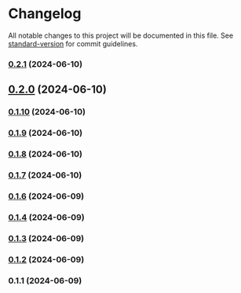 # Changelog

All notable changes to this project will be documented in this file. See [standard-version](https://github.com/conventional-changelog/standard-version) for commit guidelines.

### [0.2.1](https://github.com/abraham-ukachi/ab-nextjs-fonts/compare/v0.2.0...v0.2.1) (2024-06-10)

## [0.2.0](https://github.com/abraham-ukachi/ab-nextjs-fonts/compare/v0.1.10...v0.2.0) (2024-06-10)

### [0.1.10](https://github.com/abraham-ukachi/ab-nextjs-fonts/compare/v0.1.9...v0.1.10) (2024-06-10)

### [0.1.9](https://github.com/abraham-ukachi/ab-nextjs-fonts/compare/v0.1.8...v0.1.9) (2024-06-10)

### [0.1.8](https://github.com/abraham-ukachi/ab-nextjs-fonts/compare/v0.1.7...v0.1.8) (2024-06-10)

### [0.1.7](https://github.com/abraham-ukachi/ab-nextjs-fonts/compare/v0.1.6...v0.1.7) (2024-06-10)

### [0.1.6](https://github.com/abraham-ukachi/ab-nextjs-fonts/compare/v0.1.5...v0.1.6) (2024-06-09)

### [0.1.4](https://github.com/abraham-ukachi/ab-nextjs-fonts/compare/v0.1.3...v0.1.4) (2024-06-09)

### [0.1.3](https://github.com/abraham-ukachi/ab-nextjs-fonts/compare/v0.1.2...v0.1.3) (2024-06-09)

### [0.1.2](https://github.com/abraham-ukachi/ab-nextjs-fonts/compare/v0.1.1...v0.1.2) (2024-06-09)

### 0.1.1 (2024-06-09)
